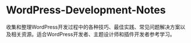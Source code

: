 # WordPress-Development-Notes
收集和整理WordPress开发过程中的各种技巧、最佳实践、常见问题解决方案以及相关资源。适合WordPress开发者、主题设计师和插件开发者参考学习。
